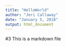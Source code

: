 ```yaml
---
title: "HelloWorld"
author: "Jeri Callaway"
date: "January 5, 2018"
output: html_document
---
```


#3 This is a markdown file